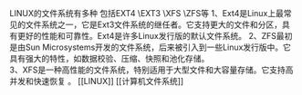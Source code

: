 LINUX的文件系统有多种
	包括EXT4 \EXT3 \XFS \ZFS等
	1、Ext4是Linux上最常见的文件系统之一，它是Ext3文件系统的继任者。它支持更大的文件和分区，具有更好的性能和可靠性。Ext4是许多Linux发行版的默认文件系统。
	2、ZFS最初是由Sun Microsystems开发的文件系统，后来被引入到一些Linux发行版中。它具有强大的特性，如数据校验、压缩、快照和池化存储。  
	3、XFS是一种高性能的文件系统，特别适用于大型文件和大容量存储。它支持高并发和快速恢复 。 
[[LINUX]]
[[计算机文件系统]]